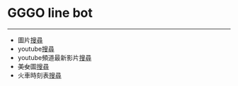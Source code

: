 # GGGO line bot
---
* 圖片[搜尋](./assets/search.js)
* youtube[搜尋](./assets/search.js)
* youtube頻道最新影片[搜尋](./assets/search.js)
* ~~美女~~圖[搜尋](./assets/search.js)
* 火車時刻表[搜尋](./assets/timeTable.js)